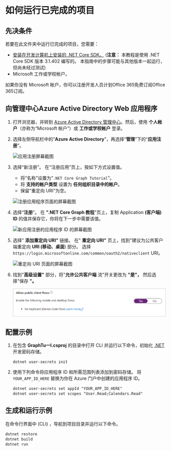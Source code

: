 # <a name="how-to-run-the-completed-project"></a>如何运行已完成的项目

## <a name="prerequisites"></a>先决条件

若要在此文件夹中运行已完成的项目，您需要：

- [安装在开发计算机上安装的 .NET Core SDK。](https://dotnet.microsoft.com/download)  (**注意：** 本教程是使用 .NET Core SDK 版本 3.1.402 编写的。 本指南中的步骤可能与其他版本一起运行，但尚未经过测试) 
- Microsoft 工作或学校帐户。

如果你没有 Microsoft 帐户，你可以注册开发人员计划Office 365免费[](https://developer.microsoft.com/office/dev-program)订阅Office 365订阅。

## <a name="register-a-web-application-with-the-azure-active-directory-admin-center"></a>向管理中心Azure Active Directory Web 应用程序

1. 打开浏览器，并转到 [Azure Active Directory 管理中心](https://aad.portal.azure.com)。然后，使用 **个人帐户**（亦称为“Microsoft 帐户”）或 **工作或学校帐户** 登录。

1. 选择左侧导航栏中的“**Azure Active Directory**”，再选择“**管理**”下的“**应用注册**”。

    ![应用注册屏幕截图 ](/tutorial/images/aad-portal-app-registrations.png)

1. 选择“新注册”。 在“注册应用”页上，按如下方式设置值。

    - 将“名称”设置为“`.NET Core Graph Tutorial`”。
    - 将 **支持的帐户类型** 设置为 **任何组织目录中的帐户**。
    - 保留“重定向 URI”为空。

    ![注册应用程序页面的屏幕截图](/tutorial/images/aad-register-an-app.png)

1. 选择“**注册**”。 在 **".NET Core Graph 教程**"页上，复制 Application **(客户端) ID** 的值并保存它，你将在下一步中需要该值。

    ![新应用注册的应用程序 ID 的屏幕截图](/tutorial/images/aad-application-id.png)

1. 选择" **添加重定向 URI"** 链接。 在" **重定向 URI"** 页上，找到"建议为公共客户端重定向 **URI (移动、桌面**) 部分。 选择 `https://login.microsoftonline.com/common/oauth2/nativeclient` URI。

    ![重定向 URI 页面的屏幕截图](/tutorial/images/aad-redirect-uris.png)

1. 找到"**高级设置"** 部分，将"**允许公共客户端** 流"开关更改为 **"是"，** 然后选择"保存 **"。**

    !["默认客户端类型"部分屏幕截图](/tutorial/images/aad-default-client-type.png)

## <a name="configure-the-sample"></a>配置示例

1. 在包含 **GraphTu一l.csproj** 的目录中打开 CLI 并运行以下命令，初始化 [.NET](https://docs.microsoft.com/aspnet/core/security/app-secrets)开发密码存储。

    ```Shell
    dotnet user-secrets init
    ```

1. 使用下列命令将应用程序 ID 和所需范围列表添加到密码存储。 将 `YOUR_APP_ID_HERE` 替换为你在 Azure 门户中创建的应用程序 ID。

    ```Shell
    dotnet user-secrets set appId "YOUR_APP_ID_HERE"
    dotnet user-secrets set scopes "User.Read;Calendars.Read"
    ```

## <a name="build-and-run-the-sample"></a>生成和运行示例

在命令行界面中 (CLI) ，导航到项目目录并运行以下命令。

```Shell
dotnet restore
dotnet build
dotnet run
```
